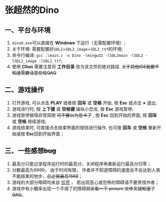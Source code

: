# 张超然的Dino
## 一、平台与环境
1. `dino0.exe`可以直接在 **Windows** 下运行（无需配置环境）;
2. 关于环境: 需要配置好`SDL2`+`SDL2_image`+`SDL2_ttf`的环境;
3. 命令行编译: `gcc .\main.c -o Dino -lmingw32 -lSDL2main -lSDL2 -lSDL2_image -lSDL2_ttf`;
4. 使用 **Clion** 需要注意将 **工作目录** 改为该文件的绝对路径. ~~关于其他IDE我要不知道需要注意些啥QAQ~~
## 二、游戏操作
1. 打开游戏, 可以点击 **PLAY** 或者按 **回车** 或 **空格** 开始, 按 **Esc** 或点击 **×** 退出;
2. 游戏进行时, 按 **上下键** 或 **空格键** 操纵小恐龙, 按 **Esc** 游戏暂停;
3. 游戏暂停做得非常简陋 ~~可不要以为是卡了~~ , 按 **Esc** 回到开始的界面, 按 **回车** 或 **空格** 继续游戏;
4. 游戏结束时, 可直接点击结束界面的按钮进行操作, 也可按 **回车** 或 **空格** 重新开始或按 **Esc**回到开始界面；
## 三、一些感想~~bug~~
1. 最高分只能记录程序运行时的最高分，关闭程序再重新运行最高分归零；
2. 分数最高为9999， 由于时间有限， 作者并不知道障碍的速度会不会达到人类不能结束的地步，~~总之我最高1568~~；
3. 游戏的大部分障碍均来自 [饥荒](https://www.klei.com/games/dont-starve) ， 若出现恶心或恐怖的障碍请不要责怪作者；
4. 游戏中有小概率出现一个不得了的障碍~~其实看一下 picture 文件夹就知道了QAQ~~。
